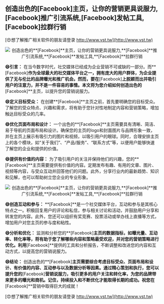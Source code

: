 ## **创造出色的**[Facebook]**主页，让你的营销更具说服力,**[Facebook]**推广引流系统,**[Facebook]**发帖工具,**[Facebook]**拉群行销**

[😍想了解推广相关软件的朋友请登录 http://www.vst.tw](http://www.vst.tw)

 <center><img src="https://vst.tw/MP4/tuiguang/png/0.png" alt="创造出色的**[Facebook]**主页，让你的营销更具说服力,**[Facebook]**推广引流系统,**[Facebook]**发帖工具,**[Facebook]**拉群行销"></center>

**😄引言：**
在当今数字时代，社交媒体已经成为企业营销不可或缺的一部分。而**[Facebook]**作为全球最大的社交媒体平台之一，拥有庞大的用户群体，为企业提供了无与伦比的品牌曝光和推广机会。然而，要在**[Facebook]**上脱颖而出并吸引用户的注意力，并不是一件容易的事情。本文将为您介绍如何创造出色的**[Facebook]**主页，以提升您的营销说服力。

**😄定义目标受众：**
在创建**[Facebook]**主页之前，首先要明确您的目标受众。了解您的受众特点、兴趣和需求，将有助于您针对性地制定内容和营销策略，增加触达目标受众的几率。

**😄优化页面布局和设计：**
一个出色的**[Facebook]**主页需要具有清晰、简洁、易于导航的页面布局和设计。确保您的主页的logo和封面图片与品牌形象一致，并在主页上展示有吸引力的图片和视频，以吸引用户的眼球。同时，合理安排主页上的各个模块，如“关于我们”、“产品/服务”、“联系方式”等，以便用户能够快速了解您的企业和提供的价值。

**😄提供有价值的内容：**
为了吸引用户的关注并保持他们的兴趣，您的**[Facebook]**主页需要提供有价值的内容。定期发布有趣、有用的文章、图片、视频等内容，与受众互动并回答他们的问题。此外，分享行业内的最新趋势、知识和见解，也可以帮助树立您企业的专业形象。

 <center><img src="https://vst.tw/MP4/tuiguang/png/6.png" alt="创造出色的**[Facebook]**主页，让你的营销更具说服力,**[Facebook]**推广引流系统,**[Facebook]**发帖工具,**[Facebook]**拉群行销"></center>

**😄创造互动和参与：**
**[Facebook]**是一个社交媒体平台，互动和参与是其核心特点之一。积极回复用户的评论和私信，参与相关讨论和活动，并鼓励用户分享和转发您的内容。此外，您还可以组织有奖竞赛、投票活动或举办线上直播等方式，增加用户对您主页的参与度和粘性。

**😄分析和优化：**
监测和分析您的**[Facebook]**主页的数据指标，如曝光量、互动率、转化率等，将有助于您了解哪些内容和策略最受欢迎，并对您的营销策略进行优化。利用**[Facebook]**提供的工具和分析报告，不断调整和改进您的内容和互动方式，以提高您的营销说服力。

**😄结论：**
创造出色的**[Facebook]**主页需要综合考虑目标受众、页面布局和设计、有价值的内容、互动参与以及数据分析等因素。通过精心策划和执行，您可以提升您的**[Facebook]**营销说服力，吸引更多的用户关注和转化率，为您的品牌带来更多的曝光和商机。记住，持续投入和不断优化才能取得长期的成功。祝您在**[Facebook]**营销中取得巨大的成就！

[😍想了解推广相关软件的朋友请登录 http://www.vst.tw](http://www.vst.tw)



